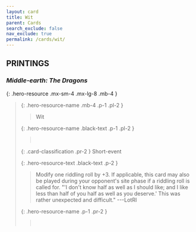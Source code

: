```yaml
---
layout: card
title: Wit
parent: Cards
search_exclude: false
nav_exclude: true
permalink: /cards/wit/
---
```


## PRINTINGS


### _Middle-earth: The Dragons_

{: .hero-resource .mx-sm-4 .mx-lg-8 .mb-4 }
> {: .hero-resource-name .mb-4 .p-1 .pl-2 }
> > <div class="card-mp"></div>
> > <div class="card-name">Wit</div>
>
> {: .hero-resource-name .black-text .p-1 .pl-2 }
> > &nbsp;
>
> {: .card-classification .pr-2 }
> Short-event
>
> {: .hero-resource-text .black-text .p-2 }
> > Modify one riddling roll by +3. If applicable, this card may also be played during your opponent's site phase if a riddling roll is called for.  "'I don't know half as well as I should like; and I like less than half of you half as well as you deserve.' This was rather unexpected and difficult."  ---LotRI 
> 
> {: .hero-resource-name .p-1 .pr-2 }
> > <div class="card-shield"></div>
> > <div class="card-corruption">&nbsp;</div>
